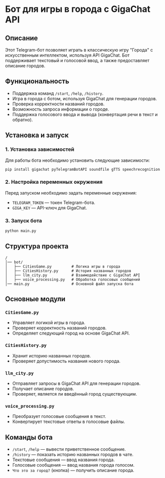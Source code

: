 # Бот для игры в города с GigaChat API

## Описание
Этот Telegram-бот позволяет играть в классическую игру "Города" с искусственным интеллектом, используя API GigaChat. Бот поддерживает текстовый и голосовой ввод, а также предоставляет описание городов.

## Функциональность
- Поддержка команд `/start`, `/help`, `/history`.
- Игра в города с ботом, используя GigaChat для генерации городов.
- Проверка корректности названий городов.
- Возможность запроса информации о городе.
- Поддержка голосового ввода и вывода (конвертация речи в текст и обратно).

## Установка и запуск
### 1. Установка зависимостей
Для работы бота необходимо установить следующие зависимости:
```sh
pip install gigachat pyTelegramBotAPI soundfile gTTS speechrecognition
```

### 2. Настройка переменных окружения
Перед запуском необходимо задать переменные окружения:
- `TELEGRAM_TOKEN` — токен Telegram-бота.
- `GIGA_KEY` — API-ключ для GigaChat.

### 3. Запуск бота
```sh
python main.py
```

## Структура проекта
```
/
│── bot/
│   ├── CitiesGame.py         # Логика игры в города
│   ├── CitiesHistory.py      # История названных городов
│   ├── llm_city.py           # Взаимодействие с GigaChat API
│   ├── voice_processing.py   # Обработка голосовых сообщений
│── main.py                   # Основной файл запуска бота
```

## Основные модули
### `CitiesGame.py`
- Управляет логикой игры в города.
- Проверяет корректность названий городов.
- Определяет следующий город на основе GigaChat API.

### `CitiesHistory.py`
- Хранит историю названных городов.
- Проверяет допустимость названия нового города.

### `llm_city.py`
- Отправляет запросы в GigaChat API для генерации городов.
- Получает описание городов.
- Проверяет, является ли введённый город существующим.

### `voice_processing.py`
- Преобразует голосовые сообщения в текст.
- Конвертирует текстовые ответы в голосовые файлы.

## Команды бота
- `/start`, `/help` — вывести приветственное сообщение.
- `/history` — показать историю названных городов в чате.
- Текстовые сообщения — ввод названия города.
- Голосовые сообщения — ввод названия города голосом.
- `Что это за город?` (кнопка) — получить описание города.
